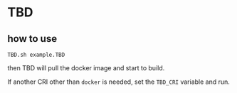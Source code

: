 # TBD

## how to use

`TBD.sh example.TBD`

then TBD will pull the docker image and start to build.

If another CRI other than `docker` is needed, set the `TBD_CRI` variable and run.

